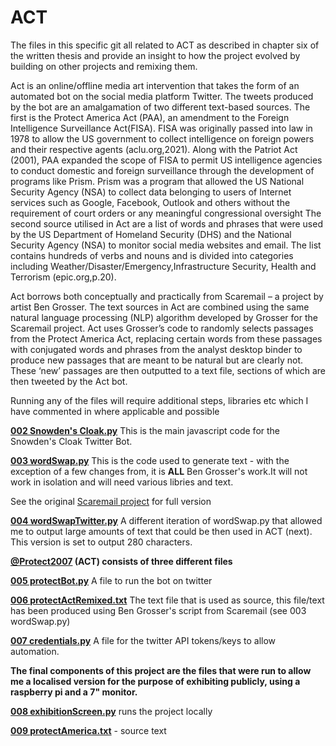 # ACT

The files in this specific git all related to ACT as described in chapter six of the written thesis and  provide an insight to how the project evolved by building on other projects and remixing them.

Act is an online/offline media art intervention that takes the form of an automated bot on the social media platform Twitter. The tweets produced by the bot are an amalgamation of two different text-based sources. The first is the Protect America Act (PAA), an amendment to the Foreign Intelligence Surveillance Act(FISA). FISA was originally passed into law in 1978 to allow the US government to collect intelligence on foreign powers and their respective agents (aclu.org,2021). Along with the Patriot Act (2001), PAA expanded the scope of FISA to permit US intelligence agencies to conduct domestic and foreign surveillance through the development of programs like Prism. Prism was a program that allowed the US National Security Agency (NSA) to collect data belonging to users of Internet services such as Google, Facebook, Outlook and others without the requirement of court orders or any meaningful congressional oversight The second source utilised in Act are a list of words and phrases that were used by the US Department of Homeland Security (DHS) and the National Security Agency (NSA) to monitor social media websites and email. The list contains hundreds of verbs and nouns and is divided into categories including Weather/Disaster/Emergency,Infrastructure Security, Health and Terrorism (epic.org,p.20).


Act borrows both conceptually and practically from Scaremail – a project by artist Ben Grosser. The text sources in Act are combined using the same natural language processing (NLP) algorithm developed by Grosser for the Scaremail project.  Act uses Grosser’s code to randomly selects passages from the Protect America Act, replacing certain words from these passages with conjugated words and phrases from the analyst desktop binder to produce new passages that are meant to be natural but are clearly not. These ‘new’ passages are then outputted to a text file, sections of which are then tweeted by the Act bot. 




Running any of the files will require additional steps, libraries etc which I have commented in where applicable and possible 

**[002 Snowden's Cloak.py](https://github.com/ArtOfTheWeak/ACT/blob/main/002%20SnowdensCloak.js)** 
This is the main javascript code for the Snowden's Cloak Twitter Bot. 

**[003 wordSwap.py](https://github.com/ArtOfTheWeak/ACT/blob/main/003%20originalScareMailSwapper.py)** 
This is the code used to generate text - with the exception of a few changes from, it is **ALL** Ben Grosser's work.It will not work in isolation and will need various libries and text.

See the original [Scaremail project]( https://github.com/bengrosser/scaremail) for full version

**[004 wordSwapTwitter.py](https://github.com/ArtOfTheWeak/ACT/blob/main/004%20wordSwapTwitter.py)**
A different iteration of wordSwap.py that allowed me to output large amounts of text that could be then used in ACT (next). This version is set to output 280 characters.

**[@Protect2007](https://twitter.com/Protect2007) (ACT) consists of three different files** 

**[005 protectBot.py](https://github.com/ArtOfTheWeak/ACT/blob/main/005%20protectBot.py)**
A file to run the bot on twitter  

**[006 protectActRemixed.txt](https://github.com/ArtOfTheWeak/ACT/blob/main/006%20ProtectActRemixed.txt)**
The text file that is used as source, this file/text has been produced using Ben Grosser's script from Scaremail (see 003 wordSwap.py)  

**[007 credentials.py](https://github.com/ArtOfTheWeak/ACT/blob/main/007%20credentials.py)**
A file for the twitter API tokens/keys to allow automation. 

**The final components of this project are the files that were run to allow me a localised version for the purpose of exhibiting publicly, using a raspberry pi and a 7" monitor.** 

**[008 exhibitionScreen.py](https://github.com/ArtOfTheWeak/ACT/blob/main/008%20exhibitionScreen.py)** runs the project locally 

**[009 protectAmerica.txt](https://github.com/ArtOfTheWeak/ACT/blob/main/009%20protectAmercia.txt)** - source text  
 

